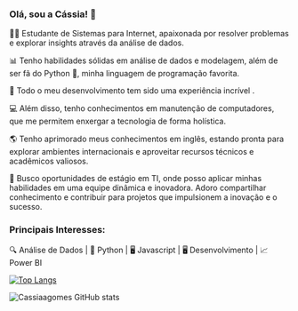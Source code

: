 ### Olá, sou a Cássia! 👋

👩‍💻 Estudante de Sistemas para Internet, apaixonada por resolver problemas e explorar insights através da análise de dados.

📊 Tenho habilidades sólidas em análise de dados e modelagem, além de ser fã do Python 🐍, minha linguagem de programação favorita.

🌟 Todo o meu desenvolvimento tem sido uma experiência incrível .

💻 Além disso, tenho conhecimentos em manutenção de computadores, que me permitem enxergar a tecnologia de forma holística.

🌎 Tenho aprimorado meus conhecimentos em inglês, estando pronta para explorar ambientes internacionais e aproveitar recursos técnicos e acadêmicos valiosos.

🚀 Busco oportunidades de estágio em TI, onde posso aplicar minhas habilidades em uma equipe dinâmica e inovadora. Adoro compartilhar conhecimento e contribuir para projetos que impulsionem a inovação e o sucesso.


### Principais Interesses:
🔍 Análise de Dados | 🐍 Python | 🖥️ Javascript  | 🖥️ Desenvolvimento | 📈 Power BI

[![Top Langs](https://github-readme-stats.vercel.app/api/top-langs/?username=cassiaagomes&layout=pie)](https://github.com/anuraghazra/github-readme-stats)

![Cassiaagomes GitHub stats](https://github-readme-stats.vercel.app/api?username=cassiaagomes&show_icons=true&theme=radical)
